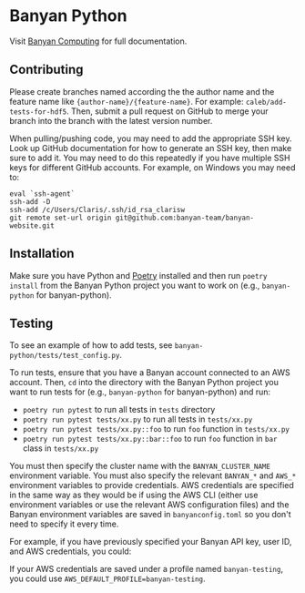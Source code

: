 # Banyan Python

Visit [Banyan Computing](https://www.banyancomputing.com/resources/) for full documentation.

<!-- ## Getting Started

Banyan is the best way to unleash Julia on big data in the cloud! To get started:

1. Follow the [getting started steps](banyancomputing.com/getting-started) (15 minutes)
2. Create a cluster on the [dashboard](banyancomputing.com/dashboard)
3. Start a cluster session wherever you are running Julia with `start_session` (between 15s and 30min)
4. Use functions in [BanyanArrays.jl](https://www.banyancomputing.com/banyan-arrays-jl-docs) or [BanyanDataFrames.jl](https://www.banyancomputing.com/banyan-data-frames-jl-docs) for big data processing!
5. End the cluster session with `end_session`
6. Destroy the cluster on the [dashboard](banyancomputing.com/dashboard) -->

## Contributing

Please create branches named according the the author name and the feature name
like `{author-name}/{feature-name}`. For example: `caleb/add-tests-for-hdf5`.
Then, submit a pull request on GitHub to merge your branch into the branch with
the latest version number.

When pulling/pushing code, you may need to add the appropriate SSH key. Look
up GitHub documentation for how to generate an SSH key, then make sure to add
it. You may need to do this repeatedly if you have multiple SSH keys for
different GitHub accounts. For example, on Windows you may need to:

```
eval `ssh-agent`
ssh-add -D
ssh-add /c/Users/Claris/.ssh/id_rsa_clarisw
git remote set-url origin git@github.com:banyan-team/banyan-website.git
```

## Installation

Make sure you have Python and [Poetry](https://python-poetry.org/docs/) installed and then run `poetry install`
from the Banyan Python project you want to work on (e.g., `banyan-python` for banyan-python).

## Testing

To see an example of how to add tests, see `banyan-python/tests/test_config.py`.

To run tests, ensure that you have a Banyan account connected to an AWS account.
Then, `cd` into the directory with the Banyan Python project you want to run
tests for (e.g., `banyan-python` for banyan-python) and run:

- `poetry run pytest` to run all tests in `tests` directory
- `poetry run pytest tests/xx.py` to run all tests in `tests/xx.py`
- `poetry run pytest tests/xx.py::foo` to run `foo` function in `tests/xx.py`
- `poetry run pytest tests/xx.py::bar::foo` to run `foo` function in `bar` class in `tests/xx.py`

You must then specify the cluster name with the `BANYAN_CLUSTER_NAME`
environment variable. You must also specify the relevant `BANYAN_*`
and `AWS_*` environment variables to provide credentials. AWS
credentials are specified in the same way as they would be if using
the AWS CLI (either use environment variables or use the relevant
AWS configuration files) and the Banyan environment variables
are saved in `banyanconfig.toml` so you don't need to specify it
every time.

For example, if you have previously specified your Banyan API key, user ID, and AWS credentials, you could:

If your AWS credentials are saved under a profile named `banyan-testing`, you could use `AWS_DEFAULT_PROFILE=banyan-testing`.

<!-- ## Development

Make sure to use the `] dev ...` command or `Pkg.dev(...)` to ensure that when you
are using BanyanArrays.jl or BanyanDataFrames.jl you are using the local version. -->
